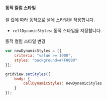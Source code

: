 #### 동적 컬럼 스타일
셀 값에 따라 동적으로 셀에 스타일을 적용합니다.

- `cellDynamicStyles`: 동적 스타일을 지정합니다.

<a class="btn primary small round lowercase" id="btnSetDynamicStyles">동적 컬럼 스타일 변경</a>

```js
var newDynamicStyles = [{
    criteria: "value >= 1000",
    styles: "background=#FF0000"
}];

gridView.setStyles({
    body: {
        cellDynamicStyles: newDynamicStyles
    }
});
```

<script>
  $('#btnSetDynamicStyles').click(function() {
    var newDynamicStyles = [{
        criteria: "value >= 1000",
        styles: "background=#FF0000"
    }];

    gridView.setStyles({
        body: {
            cellDynamicStyles: newDynamicStyles
        }
    });
  });
</script>
